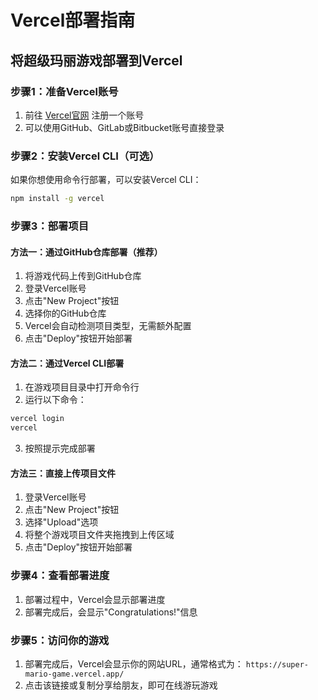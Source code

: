 # Vercel部署指南

## 将超级玛丽游戏部署到Vercel

### 步骤1：准备Vercel账号

1. 前往 [Vercel官网](https://vercel.com/) 注册一个账号
2. 可以使用GitHub、GitLab或Bitbucket账号直接登录

### 步骤2：安装Vercel CLI（可选）

如果你想使用命令行部署，可以安装Vercel CLI：

```bash
npm install -g vercel
```

### 步骤3：部署项目

#### 方法一：通过GitHub仓库部署（推荐）

1. 将游戏代码上传到GitHub仓库
2. 登录Vercel账号
3. 点击"New Project"按钮
4. 选择你的GitHub仓库
5. Vercel会自动检测项目类型，无需额外配置
6. 点击"Deploy"按钮开始部署

#### 方法二：通过Vercel CLI部署

1. 在游戏项目目录中打开命令行
2. 运行以下命令：

```bash
vercel login
vercel
```

3. 按照提示完成部署

#### 方法三：直接上传项目文件

1. 登录Vercel账号
2. 点击"New Project"按钮
3. 选择"Upload"选项
4. 将整个游戏项目文件夹拖拽到上传区域
5. 点击"Deploy"按钮开始部署

### 步骤4：查看部署进度

1. 部署过程中，Vercel会显示部署进度
2. 部署完成后，会显示"Congratulations!"信息

### 步骤5：访问你的游戏

1. 部署完成后，Vercel会显示你的网站URL，通常格式为：
   `https://super-mario-game.vercel.app/`
2. 点击该链接或复制分享给朋友，即可在线游玩游戏